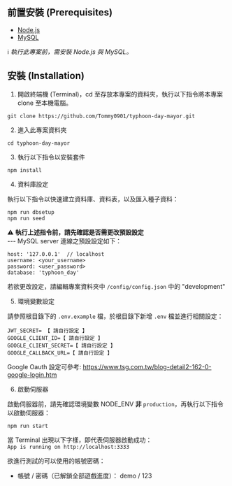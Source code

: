 ## 前置安裝 (Prerequisites)

- [Node.js](https://nodejs.org/)
- [MySQL](https://dev.mysql.com/downloads/mysql/)

ℹ️ *執行此專案前，需安裝 Node.js 與 MySQL。*

## 安裝 (Installation)
1. 開啟終端機 (Terminal)，cd 至存放本專案的資料夾，執行以下指令將本專案 clone 至本機電腦。

```
git clone https://github.com/Tommy0901/typhoon-day-mayor.git
```

2. 進入此專案資料夾

```
cd typhoon-day-mayor
```

3. 執行以下指令以安裝套件

```
npm install
```

4. 資料庫設定  

執行以下指令以快速建立資料庫、資料表，以及匯入種子資料：

```
npm run dbsetup
npm run seed
```
⚠️ **執行上述指令前，請先確認是否需更改預設設定**  
--- MySQL server 連線之預設設定如下：
```
host: '127.0.0.1'  // localhost
username: <your_username>
password: <user_password>
database: 'typhoon_day'
```
若欲更改設定，請編輯專案資料夾中 `/config/config.json` 中的 "development"  

5. 環境變數設定

請參照根目錄下的 `.env.example` 檔，於根目錄下新增 `.env` 檔並進行相關設定：
```
JWT_SECRET= 【 請自行設定 】
GOOGLE_CLIENT_ID=【 請自行設定 】
GOOGLE_CLIENT_SECRET=【 請自行設定 】
GOOGLE_CALLBACK_URL=【 請自行設定 】
```
Google Oauth 設定可參考: https://www.tsg.com.tw/blog-detail2-162-0-google-login.htm

6. 啟動伺服器

啟動伺服器前，請先確認環境變數 NODE_ENV **非** `production`，再執行以下指令以啟動伺服器：

```
npm run start
```

當 Terminal 出現以下字樣，即代表伺服器啟動成功：  
`App is running on http://localhost:3333`  
  
欲進行測試的可以使用的帳號密碼：
- 帳號 / 密碼（已解鎖全部遊戲進度）： demo / 123